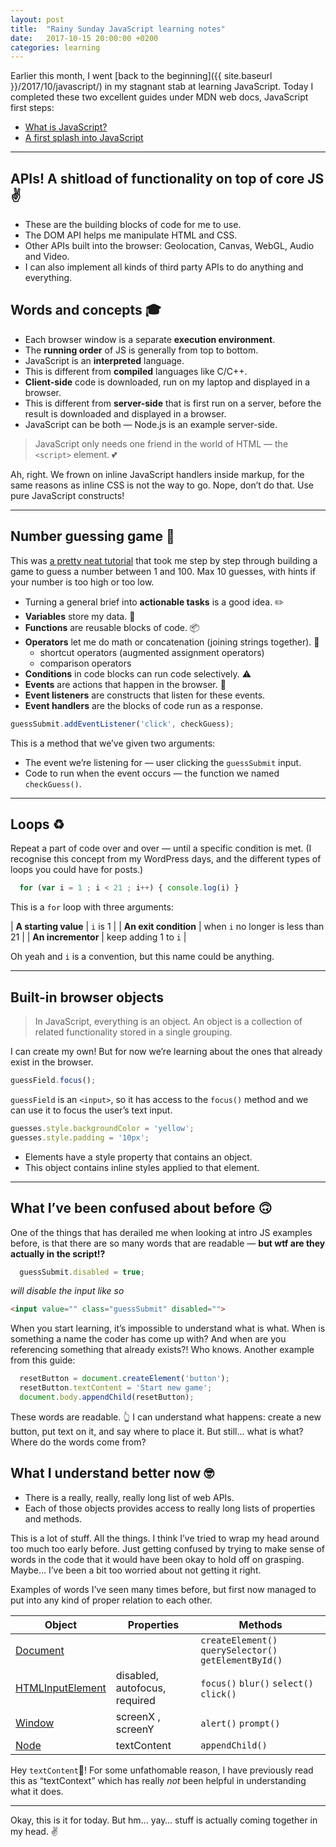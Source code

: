 ```yaml
---
layout: post
title:  "Rainy Sunday JavaScript learning notes"
date:   2017-10-15 20:00:00 +0200
categories: learning
---
```


Earlier this month, I went [back to the beginning]({{ site.baseurl }}/2017/10/javascript/) in my stagnant stab at learning JavaScript. Today I completed these two excellent guides under MDN web docs, JavaScript first steps:

* [What is JavaScript?](https://developer.mozilla.org/en-US/docs/Learn/JavaScript/First_steps/What_is_JavaScript)
* [A first splash into JavaScript](https://developer.mozilla.org/en-US/docs/Learn/JavaScript/First_steps/A_first_splash)

---

## APIs! A shitload of functionality on top of core JS ✌️
* These are the building blocks of code for me to use.
* The DOM API helps me manipulate HTML and CSS.
* Other APIs built into the browser: Geolocation, Canvas, WebGL, Audio and Video.
* I can also implement all kinds of third party APIs to do anything and everything.

## Words and concepts 🎓
* Each browser window is a separate **execution environment**.
* The **running order** of JS is generally from top to bottom.
* JavaScript is an **interpreted** language.
* This is different from **compiled** languages like C/C++.
*  **Client-side** code is downloaded, run on my laptop and displayed in a browser.
*  This is different from **server-side** that is first run on a server, before the result is downloaded and displayed in a browser.
*  JavaScript can be both — Node.js is an example server-side.

> JavaScript only needs one friend in the world of HTML — the `<script>` element. 💕

Ah, right. We frown on inline JavaScript handlers inside markup, for the same reasons as inline CSS is not the way to go. Nope, don’t do that. Use pure JavaScript constructs!

---

## Number guessing game 👾

This was [a pretty neat tutorial](https://developer.mozilla.org/en-US/docs/Learn/JavaScript/First_steps/A_first_splash) that took me step by step through building a game to guess a number between 1 and 100. Max 10 guesses, with hints if your number is too high or too low.

* Turning a general brief into **actionable tasks** is a good idea. ✏️
* **Variables** store my data. 👜
* **Functions** are reusable blocks of code. 📦
* **Operators** let me do math or concatenation (joining strings together). 🔨
    * shortcut operators (augmented assignment operators)
    * comparison operators
* **Conditions** in code blocks can run code selectively. ⚠️
* **Events** are actions that happen in the browser. 📅
* **Event listeners** are constructs that listen for these events.
* **Event handlers** are the blocks of code run as a response.

```js
guessSubmit.addEventListener('click', checkGuess);
```

This is a method that we’ve given two arguments:
* The event we’re listening for — user clicking the `guessSubmit` input.
* Code to run when the event occurs — the function we named `checkGuess()`.

---

## Loops ♻️

Repeat a part of code over and over — until a specific condition is met. (I recognise this concept from my WordPress days, and the different types of loops you could have for posts.)

```js
  for (var i = 1 ; i < 21 ; i++) { console.log(i) }
```

This is a `for` loop with three arguments:

| **A starting value** | `i` is 1 |
| **An exit condition** | when `i` no longer is less than 21 |
| **An incrementor** | keep adding 1 to `i` |


Oh yeah and `i` is a convention, but this name could be anything.

---

## Built-in browser objects

> In JavaScript, everything is an object. An object is a collection of related functionality stored in a single grouping.

I can create my own! But for now we’re learning about the ones that already exist in the browser.

```js
guessField.focus();
```

`guessField` is an `<input>`, so it has access to the `focus()` method and we can use it to focus the user’s text input.

```js
guesses.style.backgroundColor = 'yellow';
guesses.style.padding = '10px';
```

* Elements have a style property that contains an object.
* This object contains inline styles applied to that element.

---

## What I’ve been confused about before 🙃

One of the things that has derailed me when looking at intro JS examples before, is that there are so many words that are readable — **but wtf are they actually in the script!?**

```js
  guessSubmit.disabled = true;
```
*will disable the input like so*
```html
<input value="" class="guessSubmit" disabled="">
```

 When you start learning, it’s impossible to understand what is what. When is something a name the coder has come up with? And when are you referencing something that already exists?! Who knows. Another example from this guide:

```js
  resetButton = document.createElement('button');
  resetButton.textContent = 'Start new game';
  document.body.appendChild(resetButton);
```

These words are readable. 👆 I can understand what happens: create a new button, put text on it, and say where to place it. But still… what is what? Where do the words come from?


## What I understand better now 🤓

* There is a really, really, really long list of web APIs.
* Each of those objects provides access to really long lists of properties and methods.

This is a lot of stuff. All the things. I think I’ve tried to wrap my head around too much too early before. Just getting confused by trying to make sense of words in the code that it would have been okay to hold off on grasping. Maybe… I’ve been a bit too worried about not getting it right.

Examples of words I’ve seen many times before, but first now managed to put into any kind of proper relation to each other.

| Object | Properties | Methods |
| --- | --- | --- |
| [Document](https://developer.mozilla.org/en-US/docs/Web/API/Document) |  | `createElement()` `querySelector()` `getElementById()` |
| [HTMLInputElement](https://developer.mozilla.org/en-US/docs/Web/API/HTMLInputElement) | disabled, autofocus, required | `focus()` `blur()` `select()` `click()` |
| [Window]() | screenX , screenY | `alert()` `prompt()` |
| [Node](https://developer.mozilla.org/en-US/docs/Web/API/Node) | textContent | `appendChild()` |


Hey `textContent`👋! For some unfathomable reason, I have previously read this as “textContext” which has really *not* been helpful in understanding what it does.

---

Okay, this is it for today. But hm… yay… stuff is actually coming together in my head. ✌️
